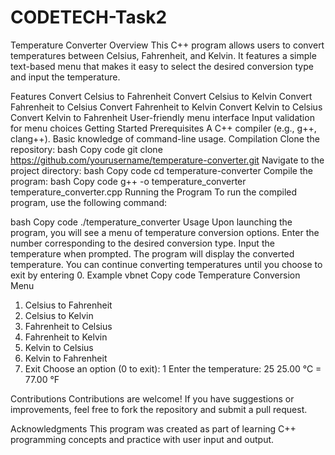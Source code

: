 # CODETECH-Task2
Temperature Converter
Overview
This C++ program allows users to convert temperatures between Celsius, Fahrenheit, and Kelvin. It features a simple text-based menu that makes it easy to select the desired conversion type and input the temperature.

Features
Convert Celsius to Fahrenheit
Convert Celsius to Kelvin
Convert Fahrenheit to Celsius
Convert Fahrenheit to Kelvin
Convert Kelvin to Celsius
Convert Kelvin to Fahrenheit
User-friendly menu interface
Input validation for menu choices
Getting Started
Prerequisites
A C++ compiler (e.g., g++, clang++).
Basic knowledge of command-line usage.
Compilation
Clone the repository:
bash
Copy code
git clone https://github.com/yourusername/temperature-converter.git
Navigate to the project directory:
bash
Copy code
cd temperature-converter
Compile the program:
bash
Copy code
g++ -o temperature_converter temperature_converter.cpp
Running the Program
To run the compiled program, use the following command:

bash
Copy code
./temperature_converter
Usage
Upon launching the program, you will see a menu of temperature conversion options.
Enter the number corresponding to the desired conversion type.
Input the temperature when prompted.
The program will display the converted temperature.
You can continue converting temperatures until you choose to exit by entering 0.
Example
vbnet
Copy code
Temperature Conversion Menu
1. Celsius to Fahrenheit
2. Celsius to Kelvin
3. Fahrenheit to Celsius
4. Fahrenheit to Kelvin
5. Kelvin to Celsius
6. Kelvin to Fahrenheit
0. Exit
Choose an option (0 to exit): 1
Enter the temperature: 25
25.00 °C = 77.00 °F

Contributions
Contributions are welcome! If you have suggestions or improvements, feel free to fork the repository and submit a pull request.

Acknowledgments
This program was created as part of learning C++ programming concepts and practice with user input and output.



